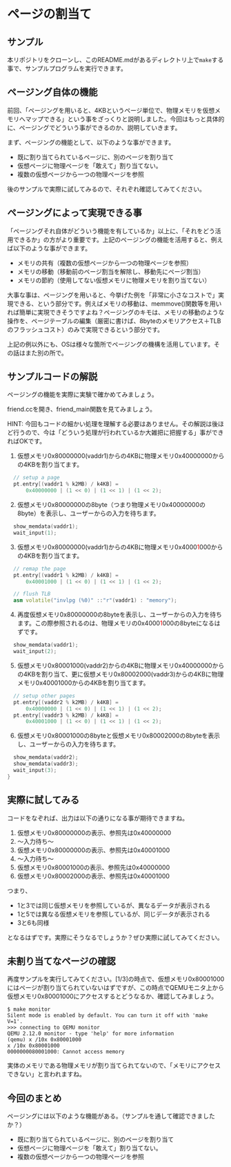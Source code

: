 
# ページの割当て

## サンプル
本リポジトリをクローンし、このREADME.mdがあるディレクトリ上で`make`する事で、サンプルプログラムを実行できます。

## ページング自体の機能

前回、「ページングを用いると、4KBというページ単位で、物理メモリを仮想メモリへマップできる」という事をざっくりと説明しました。今回はもっと具体的に、ページングでどういう事ができるのか、説明していきます。

まず、ページングの機能として、以下のような事ができます。

- 既に割り当てられているページに、別のページを割り当て
- 仮想ページに物理ページを「敢えて」割り当てない。
- 複数の仮想ページから一つの物理ページを参照

後のサンプルで実際に試してみるので、それぞれ確認してみてください。

## ページングによって実現できる事
「ページングそれ自体がどういう機能を有しているか」以上に、「それをどう活用できるか」の方がより重要です。上記のページングの機能を活用すると、例えば以下のような事ができます。

- メモリの共有（複数の仮想ページから一つの物理ページを参照）
- メモリの移動（移動前のページ割当を解除し、移動先にページ割当）
- メモリの節約（使用してない仮想メモリに物理メモリを割り当てない）

大事な事は、ページングを用いると、今挙げた例を「非常に小さなコストで」実現できる、という部分です。例えばメモリの移動は、memmove()関数等を用いれば簡単に実現できそうですよね？ページングのキモは、メモリの移動のような操作を、ページテーブルの編集（厳密に書けば、8byteのメモリアクセス＋TLBのフラッシュコスト）のみで実現できるという部分です。

上記の例以外にも、OSは様々な箇所でページングの機構を活用しています。その話はまた別の所で。

## サンプルコードの解説
ページングの機能を実際に実験で確かめてみましょう。

friend.ccを開き、friend_main関数を見てみましょう。

HINT: 今回もコードの細かい処理を理解する必要はありません。その解説は後ほど行うので、今は「どういう処理が行われているか大雑把に把握する」事ができればOKです。

1. 仮想メモリ0x80000000(vaddr1)からの4KBに物理メモリ0x40000000からの4KBを割り当てます。

```cc
  // setup a page
  pt.entry[(vaddr1 % k2MB) / k4KB] =
      0x40000000 | (1 << 0) | (1 << 1) | (1 << 2);
```

2. 仮想メモリ0x80000000の8byte（つまり物理メモリ0x40000000の8byte）を表示し、ユーザーからの入力を待ちます。

```cc
  show_memdata(vaddr1);
  wait_input(1);
```

3. 仮想メモリ0x80000000(vaddr1)からの4KBに物理メモリ0x4000<font color="red">1</font>000からの4KBを割り当てます。

```cc
  // remap the page
  pt.entry[(vaddr1 % k2MB) / k4KB] =
      0x40001000 | (1 << 0) | (1 << 1) | (1 << 2);

  // flush TLB
  asm volatile("invlpg (%0)" ::"r"(vaddr1) : "memory");
```

4. 再度仮想メモリ0x80000000の8byteを表示し、ユーザーからの入力を待ちます。この際参照されるのは、物理メモリの0x4000<font color="red">1</font>000の8byteになるはずです。

```cc
  show_memdata(vaddr1);
  wait_input(2);
```

5. 仮想メモリ0x80001000(vaddr2)からの4KBに物理メモリ0x40000000からの4KBを割り当て、更に仮想メモリ0x80002000(vaddr3)からの4KBに物理メモリ0x40001000からの4KBを割り当てます。
```cc
  // setup other pages
  pt.entry[(vaddr2 % k2MB) / k4KB] =
      0x40000000 | (1 << 0) | (1 << 1) | (1 << 2);
  pt.entry[(vaddr3 % k2MB) / k4KB] =
      0x40001000 | (1 << 0) | (1 << 1) | (1 << 2);
```

6. 仮想メモリ0x80001000の8byteと仮想メモリ0x80002000の8byteを表示し、ユーザーからの入力を待ちます。
```cc
  show_memdata(vaddr2);
  show_memdata(vaddr3);
  wait_input(3);
}
```

## 実際に試してみる

コードをなぞれば、出力は以下の通りになる事が期待できますね。

1. 仮想メモリ0x80000000の表示、参照先は0x40000000
2. 〜入力待ち〜
3. 仮想メモリ0x80000000の表示、参照先は0x40001000
4. 〜入力待ち〜
5. 仮想メモリ0x80001000の表示、参照先は0x40000000
6. 仮想メモリ0x80002000の表示、参照先は0x40001000

つまり、
- 1と3では同じ仮想メモリを参照しているが、異なるデータが表示される
- 1と5では異なる仮想メモリを参照しているが、同じデータが表示される
- 3と6も同様

となるはずです。実際にそうなるでしょうか？ぜひ実際に試してみてください。

## 未割り当てなページの確認
再度サンプルを実行してみてください。[1/3]の時点で、仮想メモリ0x80001000にはページが割り当てられていないはずですが、この時点でQEMUモニタ上から仮想メモリ0x80001000にアクセスするとどうなるか、確認してみましょう。

```
$ make monitor
Silent mode is enabled by default. You can turn it off with 'make V=1'.
>>> connecting to QEMU monitor
QEMU 2.12.0 monitor - type 'help' for more information
(qemu) x /10x 0x80001000
x /10x 0x80001000
0000000080001000: Cannot access memory
```

実体のメモリである物理メモリが割り当てられてないので、「メモリにアクセスできない」と言われますね。

## 今回のまとめ
ページングには以下のような機能がある。（サンプルを通して確認できましたか？）

- 既に割り当てられているページに、別のページを割り当て
- 仮想ページに物理ページを「敢えて」割り当てない。
- 複数の仮想ページから一つの物理ページを参照
